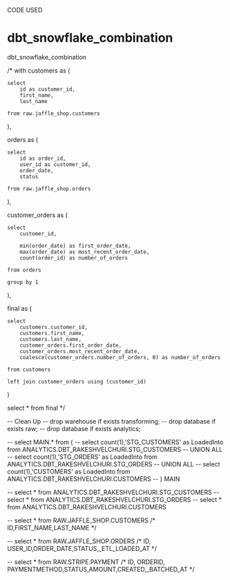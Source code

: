 CODE USED 

# dbt_snowflake_combination
dbt_snowflake_combination

/*
with customers as (

    select
        id as customer_id,
        first_name,
        last_name

    from raw.jaffle_shop.customers

),

orders as (

    select
        id as order_id,
        user_id as customer_id,
        order_date,
        status

    from raw.jaffle_shop.orders

),

customer_orders as (

    select
        customer_id,

        min(order_date) as first_order_date,
        max(order_date) as most_recent_order_date,
        count(order_id) as number_of_orders

    from orders

    group by 1

),

final as (

    select
        customers.customer_id,
        customers.first_name,
        customers.last_name,
        customer_orders.first_order_date,
        customer_orders.most_recent_order_date,
        coalesce(customer_orders.number_of_orders, 0) as number_of_orders

    from customers

    left join customer_orders using (customer_id)

)

select * from final
*/


-- Clean Up
-- drop warehouse if exists transforming;
-- drop database if exists  raw;
-- drop database if exists analytics;

-- select MAIN.* from (
--     select count(1),'STG_CUSTOMERS' as LoadedInto from ANALYTICS.DBT_RAKESHVELCHURI.STG_CUSTOMERS
--     UNION ALL
--     select count(1),'STG_ORDERS' as LoadedInto  from ANALYTICS.DBT_RAKESHVELCHURI.STG_ORDERS
--     UNION ALL
--     select count(1),'CUSTOMERS' as LoadedInto  from ANALYTICS.DBT_RAKESHVELCHURI.CUSTOMERS
-- ) MAIN


-- select * from ANALYTICS.DBT_RAKESHVELCHURI.STG_CUSTOMERS
-- select * from ANALYTICS.DBT_RAKESHVELCHURI.STG_ORDERS
-- select * from ANALYTICS.DBT_RAKESHVELCHURI.CUSTOMERS

-- select * from RAW.JAFFLE_SHOP.CUSTOMERS
/*
ID,FIRST_NAME,LAST_NAME
*/

-- select * from RAW.JAFFLE_SHOP.ORDERS
/*
ID, USER_ID,ORDER_DATE,STATUS,_ETL_LOADED_AT
*/

-- select * from RAW.STRIPE.PAYMENT
/*
ID, ORDERID, PAYMENTMETHOD,STATUS,AMOUNT,CREATED,_BATCHED_AT
*/

<!-- SELECT
     A.ID
    ,A.ORDERID
    ,A.PAYMENTMETHOD
    ,A.STATUS
    ,A.AMOUNT
    ,A.CREATED
    ,A._BATCHED_AT
    ,B.USER_ID
    ,B.ORDER_DATE
    ,B.STATUS
    ,B._ETL_LOADED_AT
    ,C.FIRST_NAME
    ,C.LAST_NAME
FROM RAW.STRIPE.PAYMENT A 
LEFT OUTER JOIN RAW.JAFFLE_SHOP.ORDERS B ON A.ORDERID = B.ID
LEFT OUTER JOIN RAW.JAFFLE_SHOP.CUSTOMERS C ON B.USER_ID = C.ID -->